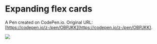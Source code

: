 # Expanding flex cards

A Pen created on CodePen.io. Original URL: [https://codepen.io/z-/pen/OBPJKK](https://codepen.io/z-/pen/OBPJKK).

![](https://i.imgur.com/W6mroTN.gif)
